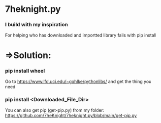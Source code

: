 # 7heknight.py
### I build with my inspiration


 For helping who has downloaded and importted library fails with pip install   
# =>Solution:
  
###     pip install wheel

Go to https://www.lfd.uci.edu/~gohlke/pythonlibs/ and get the thing you need

###     pip install <Downloaded_File_Dir>

You can also get pip (get-pip.py) from my folder: https://github.com/7heKnight/7heknight.py/blob/main/get-pip.py
